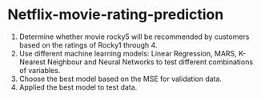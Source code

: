 # Netflix-movie-rating-prediction 
1. Determine whether movie rocky5 will be recommended by customers based on the ratings of Rocky1 through 4. 
2. Use different machine learning models: Linear Regression, MARS, K-Nearest Neighbour and Neural Networks to test different combinations of variables. 
3. Choose the best model based on the MSE for validation data. 
4. Applied the best model to test data.
